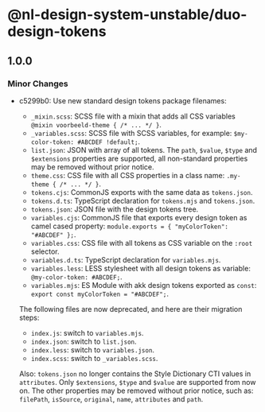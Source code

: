 # @nl-design-system-unstable/duo-design-tokens

## 1.0.0

### Minor Changes

- c5299b0: Use new standard design tokens package filenames:

  - `_mixin.scss`: SCSS file with a mixin that adds all CSS variables `@mixin voorbeeld-theme { /* ... */ }`.
  - `_variables.scss`: SCSS file with SCSS variables, for example: `$my-color-token: #ABCDEF !default;`.
  - `list.json`: JSON with array of all tokens. The `path`, `$value`, `$type` and `$extensions` properties are supported, all non-standard properties may be removed without prior notice.
  - `theme.css`: CSS file with all CSS properties in a class name: `.my-theme { /* ... */ }`.
  - `tokens.cjs`: CommonJS exports with the same data as `tokens.json`.
  - `tokens.d.ts`: TypeScript declaration for `tokens.mjs` and `tokens.json`.
  - `tokens.json`: JSON file with the design tokens tree.
  - `variables.cjs`: CommonJS file that exports every design token as camel cased property: `module.exports = { "myColorToken": "#ABCDEF" };`.
  - `variables.css`: CSS file with all tokens as CSS variable on the `:root` selector.
  - `variables.d.ts`: TypeScript declaration for `variables.mjs`.
  - `variables.less`: LESS stylesheet with all design tokens as variable: `@my-color-token: #ABCDEF;`.
  - `variables.mjs`: ES Module with akk design tokens exported as `const`: `export const myColorToken = "#ABCDEF";`.

  The following files are now deprecated, and here are their migration steps:

  - `index.js`: switch to `variables.mjs`.
  - `index.json`: switch to `list.json`.
  - `index.less`: switch to `variables.json`.
  - `index.scss`: switch to `_variables.scss`.

  Also: `tokens.json` no longer contains the Style Dictionary CTI values in `attributes`. Only `$extensions`, `$type` and `$value` are supported from now on. The other properties may be removed without prior notice, such as: `filePath`, `isSource`, `original`, `name`, `attributes` and `path`.
